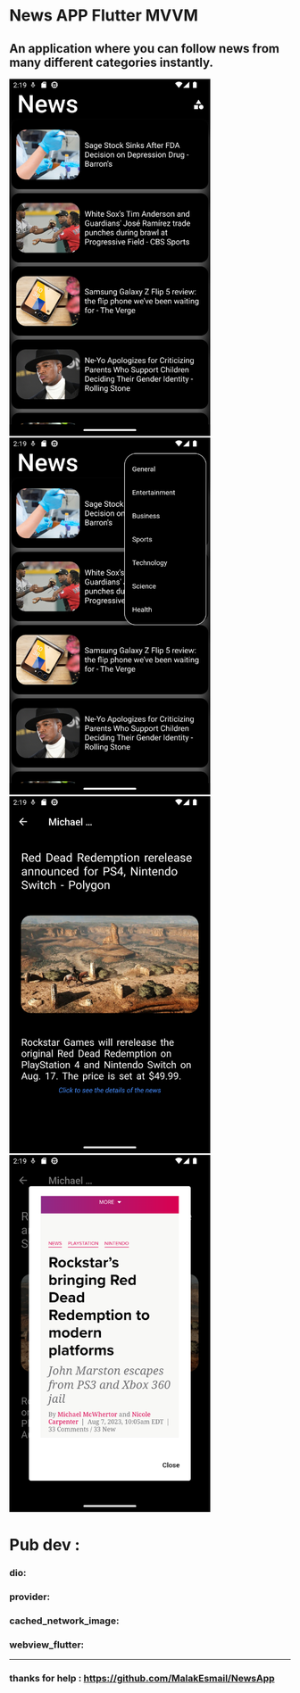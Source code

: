 # News APP Flutter MVVM 

##  An application where you can follow news from many different categories instantly.


  
  <img src="https://github.com/HalilhanSAYIN/News-App-Flutter-MVVM/blob/main/screenshots/Screenshot_1691504358.png" alt="alt text" width="360" height="640">
  <img src="https://github.com/HalilhanSAYIN/News-App-Flutter-MVVM/blob/main/screenshots/Screenshot_1691504362.png" alt="alt text" width="360" height="640">
  <img src="https://github.com/HalilhanSAYIN/News-App-Flutter-MVVM/blob/main/screenshots/Screenshot_1691504379.png" alt="alt text" width="360" height="640">
  <img src="https://github.com/HalilhanSAYIN/News-App-Flutter-MVVM/blob/main/screenshots/Screenshot_1691504388.png" alt="alt text" width="360" height="640">
  
  

  # Pub dev : 
  ### dio: 
  ### provider:
  ### cached_network_image: 
  ### webview_flutter: 

  --------------------
  ### thanks for help : https://github.com/MalakEsmail/NewsApp
